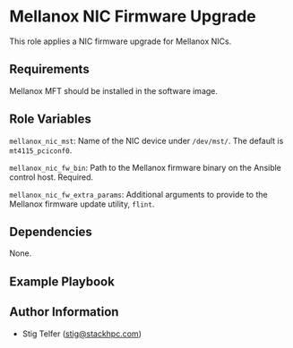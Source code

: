Mellanox NIC Firmware Upgrade
=============================

This role applies a NIC firmware upgrade for Mellanox NICs.

Requirements
------------

Mellanox MFT should be installed in the software image.

Role Variables
--------------

`mellanox_nic_mst`: Name of the NIC device under `/dev/mst/`. The default is
`mt4115_pciconf0`.

`mellanox_nic_fw_bin`: Path to the Mellanox firmware binary on the Ansible
control host. Required.

`mellanox_nic_fw_extra_params`: Additional arguments to provide to the
Mellanox firmware update utility, `flint`.

Dependencies
------------

None.

Example Playbook
----------------


Author Information
------------------

- Stig Telfer (<stig@stackhpc.com>)
